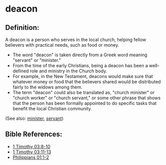 # deacon #

## Definition: ##

A deacon is a person who serves in the local church, helping fellow believers with practical needs, such as food or money.

* The word "deacon" is taken directly from a Greek word meaning "servant" or "minister."
* From the time of the early Christians, being a deacon has been a well-defined role and ministry in the Church body.
* For example, in the New Testament, deacons would make sure that whatever money or food that the believers shared would be distributed fairly to the widows among them.
* The term "deacon" could also be translated as, "church minister" or "church worker" or "church servant," or some other phrase that shows that the person has been formally appointed to do specific tasks that benefit the local Christian community.

(See also: [minister](../kt/minister.md), [servant](../other/servant.md))

## Bible References: ##

* [1 Timothy 03:8-10](https://door43.org/en/bible/notes/1ti/03/08)
* [1 Timothy 03:11-13](https://door43.org/en/bible/notes/1ti/03/11)
* [Philippians 01:1-2](https://door43.org/en/bible/notes/php/01/01)

